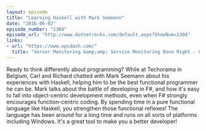 ```yaml
---
layout: episode
title: "Learning Haskell with Mark Seemann"
date: "2016-06-02"
episode_number: "1304"
episode_url: "http://www.dotnetrocks.com/default.aspx?ShowNum=1304"
links:
- url: "https://www.opsdash.com/"
  title: "Server Monitoring &amp;amp; Service Monitoring Done Right - OpsDash by RapidLoop"
---
```


Ready to think differently about programming? While at Techorama in Belgium, Carl and Richard chatted with Mark Seemann about his experiences with Haskell, helping him to be the best functional programmer he can be. Mark talks about the battle of developing in F#, and how it's easy to fall into object-centric development methods, even when F# strongly encourages function-centric coding. By spending time in a pure functional language like Haskell, you strengthen those functional reflexes! The language has been around for a long time and runs on all sorts of platforms including Windows. It's a great tool to make you a better developer!
